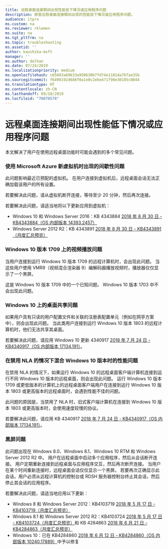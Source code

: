 ```yaml
---
title: 远程桌面连接期间出现性能低下情况或应用程序问题
description: 排查远程桌面连接期间出现的性能低下情况或应用程序问题。
audience: itpro
ms.custom: na
ms.reviewer: rklemen
ms.suite: na
ms.tgt_pltfrm: na
ms.topic: troubleshooting
ms.assetid: ''
author: kaushika-msft
manager: ''
ms.author: delhan
ms.date: 07/24/2019
ms.localizationpriority: medium
ms.openlocfilehash: c65683a69633a950630b7fd74e1181da767ae35b
ms.sourcegitcommit: f6490192d686f0a1e0c2ebe471f98e30105c0844
ms.translationtype: HT
ms.contentlocale: zh-CN
ms.lasthandoff: 09/10/2019
ms.locfileid: "70870578"
---
```

# <a name="poor-performance-or-application-problems-during-remote-desktop-connection"></a>远程桌面连接期间出现性能低下情况或应用程序问题

本文解决了用户在使用远程桌面功能时可能会遇到的多个常见问题。

### <a name="intermittent-problems-with-new-microsoft-azure-virtual-machines"></a>使用 Microsoft Azure 新虚拟机时出现的间歇性问题

此问题影响最近已预配的虚拟机。 在用户连接到虚拟机后，远程桌面会话无法正确加载该用户的所有设置。

若要解决此问题，请从虚拟机断开连接，等待至少 20 分钟，然后再次连接。

若要解决此问题，请适当地将以下更新应用到虚拟机：

  - Windows 10 和 Windows Server 2016：KB 4343884 [2018 年 8 月 30 日 - KB4343884（OS 内部版本 14393.2457）](https://support.microsoft.com/help/4343884/windows-10-update-kb4343884)
  - Windows Server 2012 R2：KB 4343891 [2018 年 8 月 30 日 - KB4343891（月度汇总预览）](https://support.microsoft.com/help/4343891/windows-81-update-kb4343891)

### <a name="video-playback-issues-on-windows-10-version-1709"></a>Windows 10 版本 1709 上的视频播放问题

当用户连接到运行 Windows 10 版本 1709 的远程计算机时，会出现此问题。 当这些用户使用 VMR9（视频混合渲染器 9）编解码器播放视频时，播放器仅仅显示了一个黑屏。

这是 Windows 10 版本 1709 中的一个已知问题。 Windows 10 版本 1703 中不会出现此问题。

### <a name="desktop-sharing-issues-on-windows-10"></a>Windows 10 上的桌面共享问题

如果用户具有只读的用户配置文件和关联的注册表配置单元（例如在网亭方案中），则会出现此问题。 当此类用户连接到运行 Windows 10 版本 1803 的远程计算机时，他们无法共享其桌面。

若要解决此问题，请应用 Windows 10 更新 4340917 [2018 年 7 月 24 日 - KB4340917（OS 内部版本 17134.191）](https://support.microsoft.com/help/4340917/windows-10-update-kb4340917)。

### <a name="performance-issues-when-mixing-versions-of-windows-10-if-nla-is-disabled"></a>在禁用 NLA 的情况下混合 Windows 10 版本时的性能问题

在禁用 NLA 的情况下，如果运行 Windows 10 的远程桌面客户端计算机连接到运行不同 Windows 10 版本的远程桌面，则会出现此问题。 运行 Windows 10 版本 1709 或更低版本的计算机上的远程桌面客户端用户在连接到运行 Windows 10 版本 1803 或更高版本的远程桌面时，会遇到性能不佳的问题。

此问题的原因是，当禁用了 NLA 时，旧式客户端计算机在连接到 Windows 10 版本 1803 或更高版本时，会使用速度较慢的协议。

若要解决此问题，请应用 KB 4340917 [2018 年 7 月 24 日 - KB4340917（OS 内部版本 17134.191）](https://support.microsoft.com/help/4340917/windows-10-update-kb4340917)。

### <a name="black-screen-issue"></a>黑屏问题

此问题出现在 Windows 8.0、Windows 8.1、Windows 10 RTM 和 Windows Server 2012 R2 中。 用户在远程桌面中启动多个应用程序，然后从会话断开连接。 用户定期重新连接到远程桌面与应用程序交互，然后再次断开连接。 当用户在某个时间重新连接时，远程桌面会话仅仅显示一个黑屏。 若要再次正确显示此会话，用户必须从远程计算机的控制台或 RDSH 服务器控制台终止其会话，然后停止其会话的应用程序。

若要解决此问题，请适当地应用以下更新：

  - Windows 8 和 Windows Server 2012：KB4103719 [2018 年 5 月 17 日 - KB4103719（月度汇总预览）](https://support.microsoft.com/help/4103719/windows-server-2012-update-kb4103719)
  - Windows 8.1 和 Windows Server 2012 R2：KB4103724 [2018 年 5 月 17 日 - KB4103724（月度汇总预览）](https://support.microsoft.com/help/4103724/windows-81-update-kb4103724)和 KB 4284863 [2018 年 6 月 21 日 - KB4284863（月度汇总预览）](https://support.microsoft.com/help/4284863/windows-81-update-kb4284863)
  - Windows 10：已在 KB4284860 [2018 年 6 月 12 日 - KB4284860（OS 内部版本 10240.17889）](https://support.microsoft.com/help/4284860/windows-10-update-kb4284860)中予以修复
